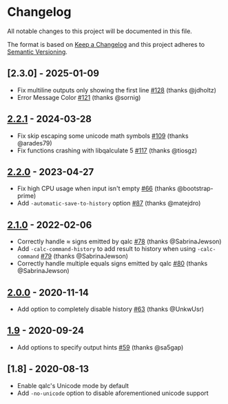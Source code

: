 # Changelog

All notable changes to this project will be documented in this file.

The format is based on [Keep a Changelog](http://keepachangelog.com/)
and this project adheres to [Semantic Versioning](http://semver.org/).

## [2.3.0] - 2025-01-09
- Fix multiline outputs only showing the first line [#128](https://github.com/svenstaro/rofi-calc/pull/128) (thanks @jdholtz)
- Error Message Color [#121](https://github.com/svenstaro/rofi-calc/pull/121) (thanks @sornig)

## [2.2.1] - 2024-03-28
- Fix skip escaping some unicode math symbols [#109](https://github.com/svenstaro/rofi-calc/pull/109) (thanks @arades79)
- Fix functions crashing with libqalculate 5 [#117](https://github.com/svenstaro/rofi-calc/issues/117) (thanks @tiosgz)

## [2.2.0] - 2023-04-27
- Fix high CPU usage when input isn't empty [#66](https://github.com/svenstaro/rofi-calc/pull/66) (thanks @bootstrap-prime)
- Add `-automatic-save-to-history` option [#87](https://github.com/svenstaro/rofi-calc/pull/87) (thanks @matejdro)

## [2.1.0] - 2022-02-06
- Correctly handle ≈ signs emitted by qalc [#78](https://github.com/svenstaro/rofi-calc/pull/78) (thanks @SabrinaJewson)
- Add `-calc-command-history` to add result to history when using `-calc-command` [#79](https://github.com/svenstaro/rofi-calc/pull/79) (thanks @SabrinaJewson)
- Correctly handle multiple equals signs emitted by qalc [#80](https://github.com/svenstaro/rofi-calc/pull/78) (thanks @SabrinaJewson)

## [2.0.0] - 2020-11-14
- Add option to completely disable history [#63](https://github.com/svenstaro/rofi-calc/pull/63) (thanks @UnkwUsr)

## [1.9] - 2020-09-24
- Add options to specify output hints [#59](https://github.com/svenstaro/rofi-calc/pull/59) (thanks @sa5gap)

## [1.8] - 2020-08-13
- Enable qalc's Unicode mode by default
- Add `-no-unicode` option to disable aforementioned unicode support

<!-- next-url -->
[Unreleased]: https://github.com/svenstaro/rofi-calc/compare/v2.2.1...HEAD
[2.2.1]: https://github.com/svenstaro/rofi-calc/compare/v2.2.0...v2.2.1
[2.2.0]: https://github.com/svenstaro/rofi-calc/compare/v2.1.0...v2.2.0
[2.1.0]: https://github.com/svenstaro/rofi-calc/compare/v2.0.0...v2.1.0
[2.0.0]: https://github.com/svenstaro/rofi-calc/compare/v1.9...v2.0.0
[1.9]: https://github.com/svenstaro/rofi-calc/compare/v1.8...v1.9
